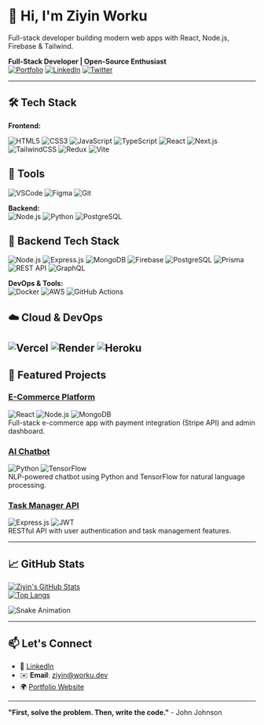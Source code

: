 # 👋 Hi, I'm Ziyin Worku
Full-stack developer building modern web apps with React, Node.js, Firebase & Tailwind.  


**Full-Stack Developer | Open-Source Enthusiast**  
[![Portfolio](https://img.shields.io/badge/🌐-Portfolio-blue)](https://ziyintech.com/)
[![LinkedIn](https://img.shields.io/badge/🔗-LinkedIn-0A66C2)](https://www.linkedin.com/in/ziyin-worku-4a8979171/)
[![Twitter](https://img.shields.io/badge/🐦-Twitter-1DA1F2)]()

---

## 🛠️ Tech Stack

**Frontend:**  

![HTML5](https://img.shields.io/badge/-HTML5-E34F26?style=flat-square&logo=html5&logoColor=white)
![CSS3](https://img.shields.io/badge/-CSS3-1572B6?style=flat-square&logo=css3&logoColor=white)
![JavaScript](https://img.shields.io/badge/-JavaScript-F7DF1E?style=flat-square&logo=javascript&logoColor=black)
![TypeScript](https://img.shields.io/badge/-TypeScript-3178C6?style=flat-square&logo=typescript&logoColor=white)
![React](https://img.shields.io/badge/-React-61DAFB?style=flat-square&logo=react&logoColor=black)
![Next.js](https://img.shields.io/badge/-Next.js-000000?style=flat-square&logo=next.js&logoColor=white)
![TailwindCSS](https://img.shields.io/badge/-TailwindCSS-38B2AC?style=flat-square&logo=tailwind-css&logoColor=white)
![Redux](https://img.shields.io/badge/-Redux-764ABC?style=flat-square&logo=redux&logoColor=white)
![Vite](https://img.shields.io/badge/-Vite-646CFF?style=flat-square&logo=vite&logoColor=white)

## 🧰 Tools

![VSCode](https://img.shields.io/badge/-VSCode-007ACC?style=flat-square&logo=visual-studio-code&logoColor=white)
![Figma](https://img.shields.io/badge/-Figma-F24E1E?style=flat-square&logo=figma&logoColor=white)
![Git](https://img.shields.io/badge/-Git-F05032?style=flat-square&logo=git&logoColor=white)

**Backend:**  
![Node.js](https://img.shields.io/badge/Node.js-339933?logo=node.js&logoColor=white)
![Python](https://img.shields.io/badge/Python-3776AB?logo=python&logoColor=white)
![PostgreSQL](https://img.shields.io/badge/PostgreSQL-4169E1?logo=postgresql&logoColor=white)

## 🧩 Backend Tech Stack

![Node.js](https://img.shields.io/badge/-Node.js-339933?style=flat-square&logo=node.js&logoColor=white)
![Express.js](https://img.shields.io/badge/-Express.js-000000?style=flat-square&logo=express&logoColor=white)
![MongoDB](https://img.shields.io/badge/-MongoDB-47A248?style=flat-square&logo=mongodb&logoColor=white)
![Firebase](https://img.shields.io/badge/-Firebase-FFCA28?style=flat-square&logo=firebase&logoColor=black)
![PostgreSQL](https://img.shields.io/badge/-PostgreSQL-336791?style=flat-square&logo=postgresql&logoColor=white)
![Prisma](https://img.shields.io/badge/-Prisma-2D3748?style=flat-square&logo=prisma&logoColor=white)
![REST API](https://img.shields.io/badge/-REST%20API-005571?style=flat-square)
![GraphQL](https://img.shields.io/badge/-GraphQL-E10098?style=flat-square&logo=graphql&logoColor=white)

**DevOps & Tools:**  
![Docker](https://img.shields.io/badge/Docker-2496ED?logo=docker&logoColor=white)
![AWS](https://img.shields.io/badge/AWS-232F3E?logo=amazon-aws)
![GitHub Actions](https://img.shields.io/badge/GitHub_Actions-2088FF?logo=github-actions)

## ☁️ Cloud & DevOps

![Vercel](https://img.shields.io/badge/-Vercel-000000?style=flat-square&logo=vercel&logoColor=white)
![Render](https://img.shields.io/badge/-Render-46E3B7?style=flat-square&logo=render&logoColor=black)
![Heroku](https://img.shields.io/badge/-Heroku-430098?style=flat-square&logo=heroku&logoColor=white)
---

## 🚀 Featured Projects

### [E-Commerce Platform](https://github.com/ziyinworku/ecommerce)
![React](https://img.shields.io/badge/-React-61DAFB) ![Node.js](https://img.shields.io/badge/-Node.js-339933) ![MongoDB](https://img.shields.io/badge/-MongoDB-47A248)  
Full-stack e-commerce app with payment integration (Stripe API) and admin dashboard.

### [AI Chatbot](https://github.com/ziyinworku/ai-chatbot)
![Python](https://img.shields.io/badge/-Python-3776AB) ![TensorFlow](https://img.shields.io/badge/-TensorFlow-FF6F00)  
NLP-powered chatbot using Python and TensorFlow for natural language processing.

### [Task Manager API](https://github.com/ziyinworku/task-manager-api)
![Express.js](https://img.shields.io/badge/-Express.js-000000) ![JWT](https://img.shields.io/badge/-JWT-000000)  
RESTful API with user authentication and task management features.

---

## 📈 GitHub Stats

[![Ziyin's GitHub Stats](https://github-readme-stats.vercel.app/api?username=ziyinworku&show_icons=true&theme=dark)](https://github.com/ziyinworku)  
[![Top Langs](https://github-readme-stats.vercel.app/api/top-langs/?username=ziyinworku&layout=compact&theme=dark)](https://github.com/ziyinworku)

![Snake Animation](https://github.com/ziyinworku/ziyinworku/blob/output/github-contribution-grid-snake.svg)

---

## 📫 Let's Connect

- 💼 [LinkedIn](https://linkedin.com/in/ziyinworku)  
- ✉️ **Email**: ziyin@worku.dev  
- 🌍 [Portfolio Website](https://ziyinworku.dev)  

---

**"First, solve the problem. Then, write the code."** - John Johnson  
